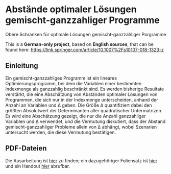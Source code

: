 # Abstände optimaler Lösungen gemischt-ganzzahliger Programme
Obere Schranken für optimale Lösungen gemischt-ganzzahliger Porgramme

This is a **German-only project**, based on **English sources**, that can be found here: https://link.springer.com/article/10.1007%2Fs10107-018-1323-z

## Einleitung

Ein gemischt-ganzzahliges Programm ist ein lineares Optimierungsprogramm, bei dem die Variablen einer bestimmten Indexmenge als ganzzahlig beschränkt sind.
Es werden bisherige Resultate verstärkt, die eine Abschätzung von Abständen optimaler Lösungen von Programmen, die sich nur in der Indexmenge unterscheiden, anhand der Anzahl an Variablen und Δ geben.
Die Größe Δ quantifiziert dabei den größten Absolutwert der Determinanten aller quadratischer Untermatrizen.
Es wird eine Abschätzung gezeigt, die nur die Anzahl ganzzahliger Variablen und Δ verwendet, und die Vermutung diskutiert, dass der Abstand gemischt-ganzzahliger Probleme allein von Δ abhängt, wobei Szenarien untersucht werden, die diese Vermutung bestätigen.

## PDF-Dateien

Die Ausarbeitung ist [hier](seminararbeit.pdf) zu finden; ein dazugehöriger Foliensatz ist [hier](beamer.pdf) und ein Handout [hier](handout.pdf) abrufbar.
